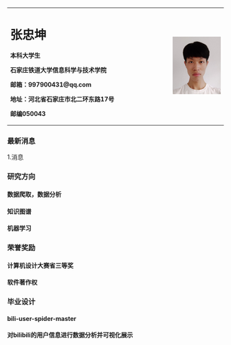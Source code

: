 <table border="0">
  <tr>
    <td width="75%">
      <h1>张忠坤</h1>
      <p><b>本科大学生</b></p>
      <p><b>石家庄铁道大学信息科学与技术学院</b></p>
      <p><b>邮箱：997900431@qq.com</b></p>
      <p><b>地址：河北省石家庄市北二环东路17号</b></p>
      <p><b>邮编050043</b></p>
    </td>
    <td width="25%">
      <img src="/1.jpg" width="100%">
    </td>
  </tr>
</table>

### 最新消息
1.消息

### 研究方向
#### 数据爬取，数据分析
#### 知识图谱
#### 机器学习

### 荣誉奖励
#### 计算机设计大赛省三等奖
#### 软件著作权

### 毕业设计
#### bili-user-spider-master
#### 对bilibili的用户信息进行数据分析并可视化展示
